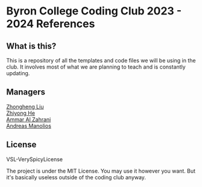 # Byron College Coding Club 2023 - 2024 References

## What is this?

This is a repository of all the templates and code files we will be using in the club. It involves most of what we are planning to teach and is constantly updating.

## Managers

[Zhongheng Liu](https://example.com)  
[Zhiyong He](https://example.com)  
[Ammar Al Zahrani](https://example.com)  
[Andreas Manolios](https://example.com)

## License

VSL-VerySpicyLicense


The project is under the MIT License. You may use it however you want. But it's basically useless outside of the coding club anyway.
